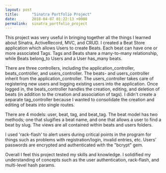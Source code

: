 ```yaml
---
layout: post
title:      "Sinatra Portfolio Project"
date:       2018-04-07 01:22:13 +0000
permalink:  sinatra_portfolio_project
---
```



This project was very useful in bringing together all the things I learned about Sinatra, ActiveRecord, MVC, and CRUD. I created a Beat Store application which allows Users to create Beats. Each beat can have one or more associated Tags. Tags and Beats share a many-to-many relationship, while Beats belong_to Users and a User has_many beats. 

There are three controllers, including the application_controller, beats_controller, and users_controller. The beats- and users_controller inherit from the application_controller. The users_controller takes care of registering new users and logging existing users into the application. Once logged in, the beats_controller handles the creation, editing, and deletion of beats (in addition to the creation and association of tags). I didn't create a separate tag_controller because I wanted to consolidate the creation and editing of beats into single routes.

There are 4 models: user, beat, tag, and beat_tag. The beat model has two methods; one that slugifies a beat name, and one that allows a user to find a beat by slug. The views are all contained within beats and users folders. 

I used 'rack-flash' to alert users during critical points in the program for things such as problems with registration/login, invalid entries, etc. Users' passwords are encrypted and authenticated with the "bcrypt" gem. 

Overall I feel this project tested my skills and knowledge. I solidified my understanding of concepts such as the user authentication, rack-flash, and multi-level hash params. 
